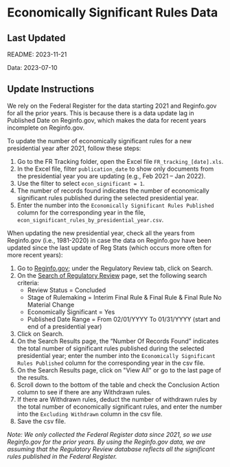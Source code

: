 # Economically Significant Rules Data

## Last Updated

README: 2023-11-21

Data: 2023-07-10

## Update Instructions

We rely on the Federal Register for the data starting 2021 and Reginfo.gov for all the prior years. This is because there is a data update lag in Published Date on Reginfo.gov, which makes the data for recent years incomplete on Reginfo.gov.

To update the number of economically significant rules for a new presidential year after 2021, follow these steps:

1. Go to the FR Tracking folder, open the Excel file `FR_tracking_[date].xls`.
2. In the Excel file, filter `publication_date` to show only documents from the presidential year you are updating (e.g., Feb 2021 – Jan 2022).
3. Use the filter to select `econ_significant = 1`.
4. The number of records found indicates the number of economically significant rules published during the selected presidential year.
5. Enter the number into the `Economically Significant Rules Published` column for the corresponding year in the file, `econ_significant_rules_by_presidential_year.csv`.

When updating the new presidential year, check all the years from Reginfo.gov (i.e., 1981-2020) in case the data on Reginfo.gov have been updated since the last update of Reg Stats (which occurs more often for more recent years):

1. Go to [Reginfo.gov](https://www.reginfo.gov/); under the Regulatory Review tab, click on Search.
2. On the [Search of Regulatory Review](https://www.reginfo.gov/public/do/eoAdvancedSearchMain) page, set the following search criteria:
   - Review Status = Concluded
   - Stage of Rulemaking = Interim Final Rule & Final Rule & Final Rule No Material Change
   - Economically Significant = Yes
   - Published Date Range = From 02/01/YYYY To 01/31/YYYY (start and end of a presidential year)
3. Click on Search.
4. On the Search Results page, the “Number Of Records Found” indicates the total number of significant rules published during the selected presidential year; enter the number into the `Economically Significant Rules Published` column for the corresponding year in the csv file.
5. On the Search Results page, click on "View All" or go to the last page of the results.
6. Scroll down to the bottom of the table and check the Conclusion Action column to see if there are any Withdrawn rules.
7. If there are Withdrawn rules, deduct the number of withdrawn rules by the total number of economically significant rules, and enter the number into the `Excluding Withdrawn` column in the csv file.
8. Save the csv file.

*Note: We only collected the Federal Register data since 2021, so we use Reginfo.gov for the prior years. By using the Reginfo.gov data, we are assuming that the Regulatory Review database reflects all the significant rules published in the Federal Register.*
